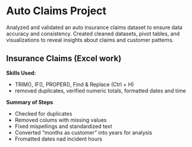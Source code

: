 # Auto Claims Project
Analyzed and validated an auto insurance claims dataset to ensure data accuracy and consistency.
Created cleaned datasets, pivot tables, and visualizations to reveal insights about claims and customer patterns.

## Insurance Claims (Excel work)
**Skills Used:**
  * TRIM(), IF(), PROPER(), Find & Replace (Ctrl + H)
  * removed duplicates, verified numeric totals, formatted dates and time

**Summary of Steps**
  * Checked for duplicates
  * Removed colums with missing values
  * Fixed mispellings and standardized text
  * Converted “months as customer” into years for analysis
  * Fromatted dates nad incident hours
  
